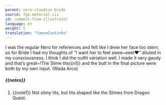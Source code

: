 ```yaml
---
parent: nero-claudius-bride
source: fgo-material-iii
id: comment-from-illustrator
language: en
weight: 5
translation: "ComunCoutinho"
---
```


I was the regular Nero for references and felt like I drew her face too stern, so for Bride I had my thoughts of “I want her to feel swee\~eeet♥” diluted in my consciousness. I think I did the outfit variation well. I made it very gaudy and that’s great\~!The Slime tits{{n1}} and the butt in the final picture were both by my own input. (Wada Arco)

##### {{notes}}

1. {{note1}} Not slimy tits, but tits shaped like the Slimes from Dragon Quest.
